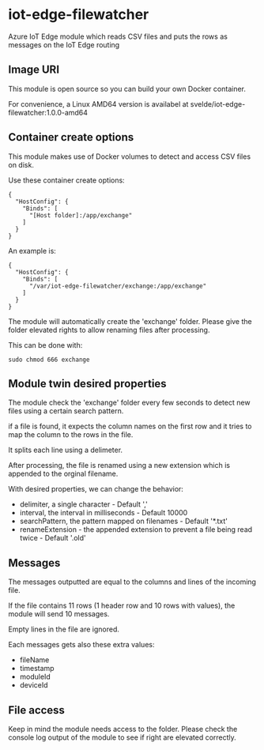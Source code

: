 # iot-edge-filewatcher

Azure IoT Edge module which reads CSV files and puts the rows as messages on the IoT Edge routing 

## Image URI

This module is open source so you can build your own Docker container.

For convenience, a Linux AMD64 version is availabel at svelde/iot-edge-filewatcher:1.0.0-amd64 

## Container create options

This module makes use of Docker volumes to detect and access CSV files on disk.

Use these container create options:

```
{
  "HostConfig": {
    "Binds": [
      "[Host folder]:/app/exchange"
    ]
  }
}
```

An example is:

```
{
  "HostConfig": {
    "Binds": [
      "/var/iot-edge-filewatcher/exchange:/app/exchange"
    ]
  }
}
``` 

The module will automatically create the 'exchange' folder. Please give the folder elevated rights to allow renaming files after processing. 

This can be done with:

```
sudo chmod 666 exchange
```

## Module twin desired properties

The module check the 'exchange' folder every few seconds to detect new files using a certain search pattern.

if a file is found, it expects the column names on the first row and it tries to map the column to the rows in the file.

It splits each line using a delimeter.

After processing, the file is renamed using a new extension which is appended to the orginal filename.

With desired properties, we can change the behavior:

* delimiter, a single character - Default ','
* interval, the interval in milliseconds - Default 10000
* searchPattern, the pattern mapped on filenames  - Default '*.txt'
* renameExtension - the appended extension to prevent a file being read twice - Default '.old'

## Messages

The messages outputted are equal to the columns and lines of the incoming file.

If the file contains 11 rows (1 header row and 10 rows with values), the module will send 10 messages.

Empty lines in the file are ignored.

Each messages gets also these extra values:

* fileName
* timestamp
* moduleId
* deviceId

## File access

Keep in mind the module needs access to the folder. Please check the console log output of the module to see if right are elevated correctly. 



